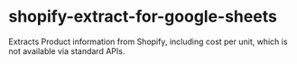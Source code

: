 # shopify-extract-for-google-sheets

Extracts Product information from Shopify, including cost per unit, which is not available via standard APIs.
